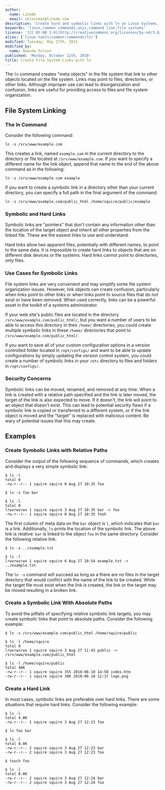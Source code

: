 ```yaml
---
author:
  name: Linode
  email: skleinman@linode.com
description: 'Create hard and symbolic links with ln on Linux Systems.'
keywords: 'linux,common commands,unix,command line,file systems'
license: '[CC BY-ND 3.0](http://creativecommons.org/licenses/by-nd/3.0/us/)'
alias: ['linux-tools/common-commands/ln/']
modified: Tuesday, May 17th, 2011
modified_by:
  name: Amanda Folson
published: 'Monday, October 11th, 2010'
title: Create File System Links with ln
---
```


The `ln` command creates "meta objects" in the file system that link to other objects located on the file system. Links may point to files, directories, or other links. Although improper use can lead to disorganization and confusion, links are useful for providing access to files and file system organization.

## File System Linking

### The ln Command

Consider the following command:

    ln -s /srv/www/example.com

This creates a link, named `example.com` in the current directory to the directory or file located at `/srv/www/example.com`. If you want to specify a different name for the link object, append that name to the end of the above command as in the following:

    ln -s /srv/www/example.com example

If you want to create a symbolic link in a directory other than your current directory, you can specify a full path in the final argument of the command:

    ln -s /srv/www/example.com/public_html /home/squire/public/example

### Symbolic and Hard Links

Symbolic links are "pointers" that don't contain any information other than the location of the target object and inherit all other properties from the linked file. These are the easiest links to use and understand.

Hard links allow two apparent files, potentially with different names, to point to the same data. It is impossible to create hard links to objects that are on different disk devices or file systems. Hard links cannot point to directories, only files.

### Use Cases for Symbolic Links

File system links are very convenient and may simplify some file system organization issues. However, link objects can create confusion, particularly when links point to other links or when links point to source files that do not exist or have been removed. When used correctly, links can be a powerful asset in the toolkit of a systems administrator.

If your web site's public files are located in the directory `/srv/www/example.com/public_html/`, but you want a number of users to be able to access this directory in their `/home/` directories, you could create multiple symbolic links in these `/home/` directories that point to `/srv/www/example.com/public_html/`.

If you want to save all of your custom configuration options in a version controlled folder located in `/opt/configs/` and want to be able to update configurations by simply updating the version control system, you could create a number of symbolic links in your `/etc` directory to files and folders in `/opt/configs/`.

### Security Concerns

Symbolic links can be moved, renamed, and removed at any time. When a link is created with a relative path specified and the link is later moved, the target of the link is also expected to move. If it doesn't, the link will point to an object that doesn't exist. This can lead to potential security flaws if a symbolic link is copied or transferred to a different system, or if the link object is moved and the "target" is replaced with malicious content. Be wary of potential issues that this may create.

## Examples

### Create Symbolic Links with Relative Paths

Consider the output of the following sequence of commands, which creates and displays a very simple symbolic link:

    $ ls -l
    total 0
    -rw-r--r-- 1 squire squire 0 Aug 27 10:35 foo

    $ ln -s foo bar

    $ ls -l
    total 0
    lrwxrwxrwx 1 squire squire 3 Aug 27 10:35 bar -> foo
    -rw-r--r-- 1 squire squire 0 Aug 27 10:35 fooh

The first column of meta data on the `bar` object is `l`, which indicates that `bar` is a link. Additionally, `ls` prints the location of the symbolic link. The above link is relative: `bar` is linked to the object `foo` in the same directory. Consider the following relative link:

    $ ln -s ../example.txt

    $ ls -l 
    lrwxrwxrwx 1 squire squire 6 Aug 27 10:54 example.txt -> ../example.txt

The `ln -s` command will succeed as long as a there are no files in the target directory that would conflict with the name of the link to be created. While the target file must exist when the link is created, the link or the target may be moved resulting in a broken link.

### Create a Symbolic Link With Absolute Paths

To avoid the pitfalls of specifying relative symbolic link targets, you may create symbolic links that point to absolute paths. Consider the following example:

    $ ln -s /srv/www/example.com/public_html /home/squire/public

    $ ls -l /home/squire 
    total 0
    lrwxrwxrwx 1 squire squire 3 Aug 27 11:43 public -> /srv/www/example.com/public_html

    $ ls -l /home/squire/public 
    total 48K
    -rw-r--r-- 1 squire squire 355 2010-06-10 14:50 index.htm
    -rw-r--r-- 1 squire squire 38K 2010-06-10 12:37 logo.png

### Create a Hard Link

In most cases, symbolic links are preferable over hard links. There are some situations that require hard links. Consider the following example:

    $ ls -l 
    total 4.0K 
    -rw-r--r-- 1 squire squire 3 Aug 27 12:23 foo
    
    $ ln foo bar
    
    $ ls -l
    total 8.0K
    -rw-r--r-- 2 squire squire 3 Aug 27 12:23 bar 
    -rw-r--r-- 2 squire squire 3 Aug 27 12:23 foo
    
    $ touch foo
    
    $ ls -l
    total 8.0K 
    -rw-r--r-- 2 squire squire 3 Aug 27 12:24 bar 
    -rw-r--r-- 2 squire squire 3 Aug 27 12:24 foo